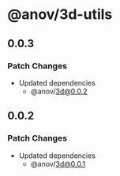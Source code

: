 # @anov/3d-utils

## 0.0.3

### Patch Changes

- Updated dependencies
  - @anov/3d@0.0.2

## 0.0.2

### Patch Changes

- Updated dependencies
  - @anov/3d@0.0.1
